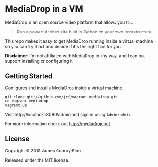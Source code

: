 # MediaDrop in a VM

MediaDrop is an open source video platform that allows you to…

> Run a powerful video site built in Python on your own
> infrastructure.

This repo makes it easy to get MediaDrop running inside a virtual
machine so you can try it out and decide if it's the right tool for
you.

**Disclaimer:** I'm not affiliated with MediaDrop in any way, and I
can not support installing or configuring it.

## Getting Started

Configures and installs MediaDrop inside a virtual machine.

```
git clone git://github.com/jcf/vagrant-mediadrop.git
cd vagrant-mediadrop
vagrant up
```

Visit http://localhost:8080/admin and sign in using `Admin:admin`.

For more information check out http://mediadrop.net.

## License

Copyright © 2015 James Conroy-Finn

Released under the MIT license.
